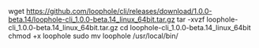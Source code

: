 
wget https://github.com/loophole/cli/releases/download/1.0.0-beta.14/loophole-cli_1.0.0-beta.14_linux_64bit.tar.gz
tar -xvzf loophole-cli_1.0.0-beta.14_linux_64bit.tar.gz
cd loophole-cli_1.0.0-beta.14_linux_64bit
chmod +x loophole
sudo mv loophole /usr/local/bin/